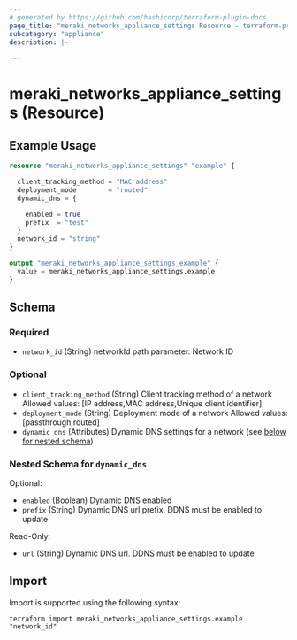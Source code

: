```yaml
---
# generated by https://github.com/hashicorp/terraform-plugin-docs
page_title: "meraki_networks_appliance_settings Resource - terraform-provider-meraki"
subcategory: "appliance"
description: |-
  
---
```


# meraki_networks_appliance_settings (Resource)



## Example Usage

```terraform
resource "meraki_networks_appliance_settings" "example" {

  client_tracking_method = "MAC address"
  deployment_mode        = "routed"
  dynamic_dns = {

    enabled = true
    prefix  = "test"
  }
  network_id = "string"
}

output "meraki_networks_appliance_settings_example" {
  value = meraki_networks_appliance_settings.example
}
```

<!-- schema generated by tfplugindocs -->
## Schema

### Required

- `network_id` (String) networkId path parameter. Network ID

### Optional

- `client_tracking_method` (String) Client tracking method of a network
                                  Allowed values: [IP address,MAC address,Unique client identifier]
- `deployment_mode` (String) Deployment mode of a network
                                  Allowed values: [passthrough,routed]
- `dynamic_dns` (Attributes) Dynamic DNS settings for a network (see [below for nested schema](#nestedatt--dynamic_dns))

<a id="nestedatt--dynamic_dns"></a>
### Nested Schema for `dynamic_dns`

Optional:

- `enabled` (Boolean) Dynamic DNS enabled
- `prefix` (String) Dynamic DNS url prefix. DDNS must be enabled to update

Read-Only:

- `url` (String) Dynamic DNS url. DDNS must be enabled to update

## Import

Import is supported using the following syntax:

```shell
terraform import meraki_networks_appliance_settings.example "network_id"
```
